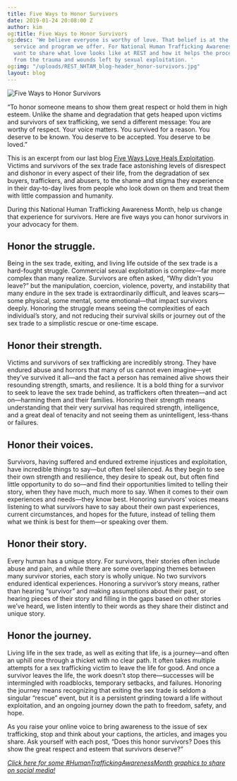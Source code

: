 ```yaml
---
title: Five Ways to Honor Survivors
date: 2019-01-24 20:08:00 Z
author: kim
og:title: Five Ways to Honor Survivors
og:desc: 'We believe everyone is worthy of love. That belief is at the core of every
  service and program we offer. For National Human Trafficking Awareness Month, we
  want to share what love looks like at REST and how it helps the process of healing
  from the trauma and wounds left by sexual exploitation. '
og:img: "/uploads/REST_NHTAM_blog-header_honor-survivors.jpg"
layout: blog
---
```


![Five Ways to Honor Survivors](/uploads/NHTAM_blog-header_honor-survivors_800.jpg)

“To honor someone means to show them great respect or hold them in high esteem. Unlike the shame and degradation that gets heaped upon victims and survivors of sex trafficking, we send a different message: You are worthy of respect. Your voice matters. You survived for a reason. You deserve to be known. You deserve to be accepted. You deserve to be loved.”

This is an excerpt from our last blog [Five Ways Love Heals Exploitation](https://iwantrest.com/blog/five-ways-love-heals-exploitation/). Victims and survivors of the sex trade face astonishing levels of disrespect and dishonor in every aspect of their life, from the degradation of sex buyers, traffickers, and abusers, to the shame and stigma they experience in their day-to-day lives from people who look down on them and treat them with little compassion and humanity.

During this National Human Trafficking Awareness Month, help us change that experience for survivors. Here are five ways you can honor survivors in your advocacy for them. 

## Honor the struggle.
Being in the sex trade, exiting, and living life outside of the sex trade is a hard-fought struggle. Commercial sexual exploitation is complex—far more complex than many realize. Survivors are often asked, “Why didn’t you leave?” but the manipulation, coercion, violence, poverty, and instability that many endure in the sex trade is extraordinarily difficult, and leaves scars—some physical, some mental, some emotional—that impact survivors deeply. Honoring the struggle means seeing the complexities of each individual’s story, and not reducing their survival skills or journey out of the sex trade to a simplistic rescue or one-time escape. 

## Honor their strength.
Victims and survivors of sex trafficking are incredibly strong. They have endured abuse and horrors that many of us cannot even imagine—yet they’ve survived it all—and the fact a person has remained alive shows their resounding strength, smarts, and resilience. It is a bold thing for a survivor to seek to leave the sex trade behind, as traffickers often threaten—and act on—harming them and their families. Honoring their strength means understanding that their very survival has required strength, intelligence, and a great deal of tenacity and not seeing them as unintelligent, less-thans or failures.

## Honor their voices.
Survivors, having suffered and endured extreme injustices and exploitation, have incredible things to say—but often feel silenced. As they begin to see their own strength and resilience, they desire to speak out, but often find little opportunity to do so—and find their opportunities limited to telling their story, when they have much, much more to say. When it comes to their own experiences and needs—they know best. Honoring survivors’ voices means listening to what survivors have to say about their own past experiences, current circumstances, and hopes for the future, instead of telling them what we think is best for them—or speaking over them.

## Honor their story. 
Every human has a unique story. For survivors, their stories often include abuse and pain, and while there are some overlapping themes between many survivor stories, each story is wholly unique. No two survivors endured identical experiences. Honoring a survivor’s story means, rather than hearing “survivor” and making assumptions about their past, or hearing pieces of their story and filling in the gaps based on other stories we’ve heard, we listen intently to their words as they share their distinct and unique story. 

## Honor the journey. 
Living life in the sex trade, as well as exiting that life, is a journey—and often an uphill one through a thicket with no clear path. It often takes multiple attempts for a sex trafficking victim to leave the life for good. And once a survivor leaves the life, the work doesn’t stop there—successes will be intermingled with roadblocks, temporary setbacks, and failures. Honoring the journey means recognizing that exiting the sex trade is seldom a singular “rescue” event, but it is a persistent grinding toward a life without exploitation, and an ongoing journey down the path to freedom, safety, and hope. 

As you raise your online voice to bring awareness to the issue of sex trafficking, stop and think about your captions, the articles, and images you share. Ask yourself with each post, “Does this honor survivors? Does this show the great respect and esteem that survivors deserve?” 

*[Click here for some #HumanTraffickingAwarenessMonth graphics to share on social media!](http://bit.ly/2REnhKW)*

